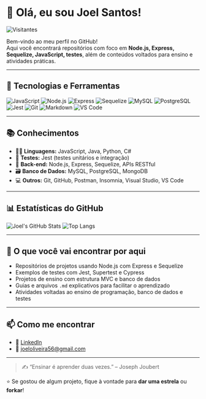 # 👋 Olá, eu sou Joel Santos!

![Visitantes](https://komarev.com/ghpvc/?username=Joel-Santos&label=Visitantes&color=0e75b6&style=flat)

Bem-vindo ao meu perfil no GitHub!  
Aqui você encontrará repositórios com foco em **Node.js, Express, Sequelize, JavaScript, testes**, além de conteúdos voltados para ensino e atividades práticas.

---

## 🚀 Tecnologias e Ferramentas

![JavaScript](https://img.shields.io/badge/-JavaScript-F7DF1E?style=flat&logo=javascript&logoColor=black)
![Node.js](https://img.shields.io/badge/-Node.js-339933?style=flat&logo=node.js&logoColor=white)
![Express](https://img.shields.io/badge/-Express-000000?style=flat&logo=express)
![Sequelize](https://img.shields.io/badge/-Sequelize-52B0E7?style=flat&logo=sequelize)
![MySQL](https://img.shields.io/badge/-MySQL-00758F?style=flat&logo=mysql)
![PostgreSQL](https://img.shields.io/badge/-PostgreSQL-336791?style=flat&logo=postgresql&logoColor=white)
![Jest](https://img.shields.io/badge/-Jest-C21325?style=flat&logo=jest)
![Git](https://img.shields.io/badge/-Git-F05032?style=flat&logo=git&logoColor=white)
![Markdown](https://img.shields.io/badge/-Markdown-000000?style=flat&logo=markdown)
![VS Code](https://img.shields.io/badge/-VSCode-007ACC?style=flat&logo=visual-studio-code)

---

## 📚 Conhecimentos

- 👨‍💻 **Linguagens:** JavaScript, Java, Python, C#
- 🧪 **Testes:** Jest (testes unitários e integração)
- 🧱 **Back-end:** Node.js, Express, Sequelize, APIs RESTful
- 🗃️ **Banco de Dados:** MySQL, PostgreSQL, MongoDB
- 💻 **Outros:** Git, GitHub, Postman, Insomnia, Visual Studio, VS Code

---

## 📊 Estatísticas do GitHub

![Joel's GitHub Stats](https://github-readme-stats.vercel.app/api?username=Joel-Santos&show_icons=true&theme=default)
![Top Langs](https://github-readme-stats.vercel.app/api/top-langs/?username=Joel-Santos&layout=compact)

---

## 🧪 O que você vai encontrar por aqui

- Repositórios de projetos usando Node.js com Express e Sequelize
- Exemplos de testes com Jest, Supertest e Cypress
- Projetos de ensino com estrutura MVC e banco de dados
- Guias e arquivos `.md` explicativos para facilitar o aprendizado
- Atividades voltadas ao ensino de programação, banco de dados e testes

---

## 📫 Como me encontrar

- 💼 [LinkedIn](https://www.linkedin.com/in/joel-santos)
- 💌 joeloliveira56@gmail.com 

---

> ✍️ “Ensinar é aprender duas vezes.” – Joseph Joubert

⭐ Se gostou de algum projeto, fique à vontade para **dar uma estrela** ou **forkar**!
